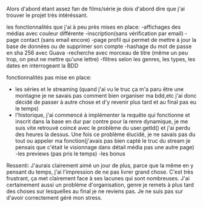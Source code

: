 Alors d'abord étant assez fan de films/série je dois d'abord dire que 
j'ai trouver le projet très intéréssant.

les fonctionnalités que j'ai à peu près mises en place:
-affichages des médias avec couleur différente
-inscription(sans vérification par email)
-page contact (sans email encore)
-page profil qui permet de mettre à jour la base de données ou de supprimer son compte
-hashage du mot de passe en sha 256 avec Guava
-recherche avec morceau de titre (même un peu trop, on peut ne mettre qu'une lettre)
-filtres selon les genres, les types, les dates en interrogeant la BDD

fonctionnalités pas mise en place:
- les séries et le streaming (quand j'ai vu le truc ça m'a paru être une montagne je ne savais pas comment bien organiser ma bdd,etc
j'ai donc décidé de passer à autre chose et d'y revenir plus tard et au final pas eu le temps)
- l'historique, j'ai commencé à implémenter la requête qui fonctionne et inscrit dans la base en dur par contre pour la renre dynamique,
je me suis vite retrouvé coincé avec le problème du user.getId() et j'ai perdu des heures la dessus. Une fois ce problème élucidé, je ne savais pas
du tout ou appeler ma fonction(j'avais pas bien capté le truc du stream je pensais que c'était le visionnage dans détail média pas une autre page)
-les previews (pas pris le temps)
-les bonus

Ressenti:
J'aurais clairement aimé un jour de plus, parce que la même en y pensant du temps, j'ai l'impression de ne pas livrer grand chose.
C'est très frustrant, ça met clairement face à ses lacunes qui sont nombreuses.
J'ai certainement aussi un problème d'organisation, genre je remets à plus tard des choses sur lesquelles au final je ne reviens pas.
Je ne suis pas sur d'avoir correctement géré mon stress.